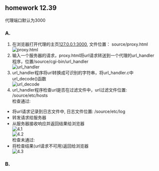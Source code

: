 ## homework 12.39

代理端口默认为3000  

### A.
1. 在浏览器打开代理的主页[127.0.0.1:3000](127.0.0.1:3000), 文件位置： source/proxy.html  
![proxy.html](https://github.com/DesmondoRay/CSAPP/blob/master/chapter_12/homework/12.39/source/1.png)  
2. 输入一个服务器的请求，proxy.html将url请求转送到一个代理的url_handler程序，位置/source/cgi-bin/url_handler  
![url_handler](https://github.com/DesmondoRay/CSAPP/blob/master/chapter_12/homework/12.39/source/2.png)
3. url_handler程序将url转换成可识别的字符串，将url_handler.c中url_decode()函数  
![url_decode](https://github.com/DesmondoRay/CSAPP/blob/master/chapter_12/homework/12.39/source/3.png)
4. url_handler程序检查url是否在过滤文件中，url过滤文件位置: /source/etc/hosts  
检查通过:
- 将url请求记录到日志文件中, 日志文件位置: /source/etc/log  
- 转发请求给服务器  
- 从服务器接收响应并返回结果给浏览器  
![4.1](https://github.com/DesmondoRay/CSAPP/blob/master/chapter_12/homework/12.39/source/4.1.png)  
![4.2](https://github.com/DesmondoRay/CSAPP/blob/master/chapter_12/homework/12.39/source/4.2.png)  
检查未通过:
- 将检查结果(url请求不可用)返回给浏览器  
![4.3](https://github.com/DesmondoRay/CSAPP/blob/master/chapter_12/homework/12.39/source/4.3.png)  

### B.